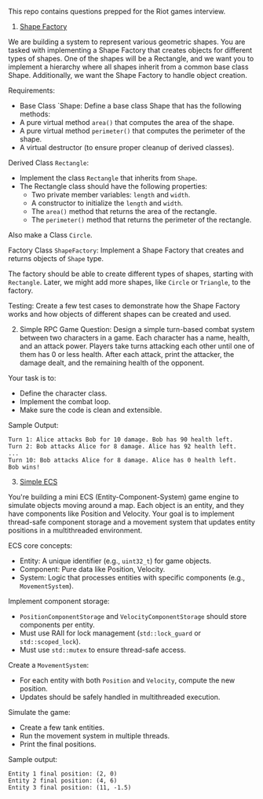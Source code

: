 This repo contains questions prepped for the Riot games interview. 

1. [Shape Factory](./src/shape_factory.cpp)

We are building a system to represent various geometric shapes. You are tasked with implementing a Shape Factory that creates objects for different types of shapes. One of the shapes will be a Rectangle, and we want you to implement a hierarchy where all shapes inherit from a common base class Shape. Additionally, we want the Shape Factory to handle object creation.

Requirements:
- Base Class `Shape:
Define a base class Shape that has the following methods:
- A pure virtual method `area()` that computes the area of the shape.
- A pure virtual method `perimeter()` that computes the perimeter of the shape.
 - A virtual destructor (to ensure proper cleanup of derived classes).

Derived Class `Rectangle`:
- Implement the class `Rectangle` that inherits from `Shape`.
- The Rectangle class should have the following properties:
    - Two private member variables: `length` and `width`.
    - A constructor to initialize the `length` and `width`.
    - The `area()` method that returns the area of the rectangle.
    - The `perimeter()` method that returns the perimeter of the rectangle.

Also make a Class `Circle`.

Factory Class `ShapeFactory`:
Implement a Shape Factory that creates and returns objects of `Shape` type. 

The factory should be able to create different types of shapes, starting with `Rectangle`. Later, we might add more shapes, like `Circle` or `Triangle`, to the factory.

Testing:
Create a few test cases to demonstrate how the Shape Factory works and how objects of different shapes can be created and used.

2. Simple RPC Game
Question:
Design a simple turn-based combat system between two characters in a game. Each character has a name, health, and an attack power. Players take turns attacking each other until one of them has 0 or less health. After each attack, print the attacker, the damage dealt, and the remaining health of the opponent.

Your task is to:
- Define the character class.
- Implement the combat loop.
- Make sure the code is clean and extensible.

Sample Output:
```
Turn 1: Alice attacks Bob for 10 damage. Bob has 90 health left.
Turn 2: Bob attacks Alice for 8 damage. Alice has 92 health left.
...
Turn 10: Bob attacks Alice for 8 damage. Alice has 0 health left.
Bob wins!
```

3. [Simple ECS](./src/simple_ecs.cpp)

You're building a mini ECS (Entity-Component-System) game engine to simulate objects moving around a map. Each object is an entity, and they have components like Position and Velocity. Your goal is to implement thread-safe component storage and a movement system that updates entity positions in a multithreaded environment.

ECS core concepts:
- Entity: A unique identifier (e.g., `uint32_t`) for game objects.
- Component: Pure data like Position, Velocity.
- System: Logic that processes entities with specific components (e.g., `MovementSystem`).

Implement component storage:
- `PositionComponentStorage` and `VelocityComponentStorage` should store components per entity.
- Must use RAII for lock management (`std::lock_guard` or `std::scoped_lock`).
- Must use `std::mutex` to ensure thread-safe access.

Create a `MovementSystem`:
- For each entity with both `Position` and `Velocity`, compute the new position.
- Updates should be safely handled in multithreaded execution.

Simulate the game:
- Create a few tank entities.
- Run the movement system in multiple threads.
- Print the final positions.

Sample output:
```
Entity 1 final position: (2, 0)
Entity 2 final position: (4, 6)
Entity 3 final position: (11, -1.5)
```